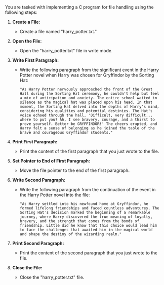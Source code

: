 You are tasked with implementing a C program for file handling using the following steps:

1. **Create a File:**
   - Create a file named "harry_potter.txt."

2. **Open the File:**
   - Open the "harry_potter.txt" file in write mode.

3. **Write First Paragraph:**
   - Write the following paragraph from the significant event in the Harry Potter novel when Harry was chosen for Gryffindor by the Sorting Hat:
     ```
     "As Harry Potter nervously approached the front of the Great Hall during the Sorting Hat ceremony, he couldn't help but feel a mix of anticipation and anxiety. The entire school waited in silence as the magical hat was placed upon his head. In that moment, the Sorting Hat delved into the depths of Harry's mind, considering his qualities and potential destinies. The Hat's voice echoed through the hall, 'Difficult, very difficult... where to put you? Ah, I see bravery, courage, and a thirst to prove yourself. Better be GRYFFINDOR!' The cheers erupted, and Harry felt a sense of belonging as he joined the table of the brave and courageous Gryffindor students."
     ```

4. **Print First Paragraph:**
   - Print the content of the first paragraph that you just wrote to the file.

5. **Set Pointer to End of First Paragraph:**
   - Move the file pointer to the end of the first paragraph.

6. **Write Second Paragraph:**
   - Write the following paragraph from the continuation of the event in the Harry Potter novel into the file:
     ```
     "As Harry settled into his newfound home at Gryffindor, he formed lifelong friendships and faced countless adventures. The Sorting Hat's decision marked the beginning of a remarkable journey, where Harry discovered the true meaning of loyalty, bravery, and the strength that comes from the bonds of friendship. Little did he know that this choice would lead him to face the challenges that awaited him in the magical world and shape the destiny of the wizarding realm."
     ```

7. **Print Second Paragraph:**
   - Print the content of the second paragraph that you just wrote to the file.

8. **Close the File:**
    - Close the "harry_potter.txt" file.
    
